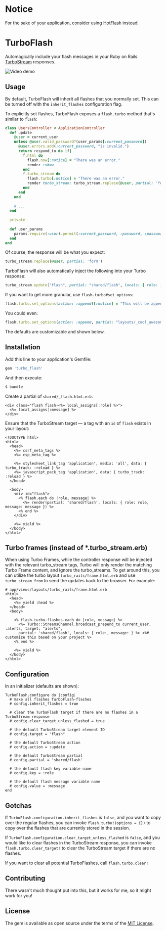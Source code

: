 # Notice

For the sake of your application, consider using [HotFlash](https://github.com/joshmn/hotflash) instead.

# TurboFlash

Automagically include your flash messages in your Ruby on Rails [TurboStream](https://github.com/hotwired/turbo-rails) responses.

![Video demo](https://i.imgur.com/pVqX9ZV.gif)

## Usage

By default, TurboFlash will inherit all flashes that you normally set. This can be turned off with the `inherit_flashes`
configuration flag.

To explicitly set flashes, TurboFlash exposes a `flash.turbo` method that's similar to `flash`:

```ruby
class UsersController < ApplicationController
  def update
    @user = current_user
    unless @user.valid_password?(user_params[:current_password])
      @user.errors.add(:current_password, "is invalid.")
      return respond_to do |f|
        f.html do 
          flash.now[:notice] = "There was an error."
          render :show
        end
        f.turbo_stream do
          flash.turbo[:notice] = "There was an error."
          render turbo_stream: turbo_stream.replace(@user, partial: 'form')
        end 
      end
    end
    
    # ... 
  end
  
  private 
  
  def user_params
    params.require(:user).permit(:current_password, :password, :password_confirmation)
  end
end
```

Of course, the response will be what you expect:

```ruby
turbo_stream.replace(@user, partial: 'form')
```

TurboFlash will also automatically inject the following into your Turbo response:

```ruby
turbo_stream.update("flash", partial: "shared/flash", locals: { role: :notice, message: "There was an error." })
```

If you want to get more granular, use `flash.turbo#set_options`:

```ruby 
flash.turbo.set_options(action: :append)[:notice] = "This will be appended."
```

You could even:

```ruby 
flash.turbo.set_options(action: :append, partial: "layouts/_cool_awesome_flash")[:error] = "This will be appended from the partial cool_awesome_flash with an error role."
```

The defaults are customizable and shown below.

## Installation
Add this line to your application's Gemfile:

```ruby
gem 'turbo_flash'
```

And then execute:
```bash
$ bundle
```

Create a partial of `shared/_flash.html.erb`:

```erb 
<div class="flash flash-<%= local_assigns[:role] %>">
  <%= local_assigns[:message] %>
</div>
```

Ensure that the TurboStream target — a tag with an `id` of `flash` exists in your layout:

```erb
<!DOCTYPE html>
<html>
  <head>
    <%= csrf_meta_tags %>
    <%= csp_meta_tag %>

    <%= stylesheet_link_tag 'application', media: 'all', data: { turbo_track: :reload } %>
    <%= javascript_pack_tag 'application', data: { turbo_track: :reload } %>
  </head>

  <body>
    <div id="flash">
      <% flash.each do |role, message| %>
        <%= render(partial: 'shared/flash', locals: { role: role, message: message }) %>
      <% end %>
    </div>
    
    <%= yield %>
  </body>
</html>
```

## Turbo frames (instead of *.turbo_stream.erb)

When using Turbo Frames, while the controller response will be injected with the relevant turbo_stream tags, Turbo will
only render the matching Turbo Frame content, and ignore the turbo_streams. To get around this, you can utilize the
turbo layout `turbo_rails/frame.html.erb` and use `turbo_stream_from` to send the updates back to the browser. For example:

```erb
# app/views/layouts/turbo_rails/frame.html.erb
<html>
  <head>
    <%= yield :head %>
  </head>
  <body>
    
    <% flash.turbo.flashes.each do |role, message| %>
      <%= Turbo::StreamsChannel.broadcast_prepend_to current_user, :alerts, target: "alerts",
      partial: 'shared/flash', locals: { role:, message: } %> <%# customize this based on your project %>
    <% end %>
    
    <%= yield %>
  </body>
</html>
```

## Configuration

In an initializer (defaults are shown):

```
TurboFlash.configure do |config|
  # make all flashes TurboFlash-flashes
  # config.inherit_flashes = true 
  
  # clear the TurboFlash target if there are no flashes in a TurboStream response
  # config.clear_target_unless_flashed = true 
  
  # the default TurboStream target element ID
  # config.target = "flash"
  
  # the default TurboStream action
  # config.action = :update 
  
  # the default TurboStream partial
  # config.partial = 'shared/flash'
  
  # the default flash key variable name
  # config.key = :role 
  
  # the default flash message variable name
  # config.value = :message 
end
```

## Gotchas

If `TurboFlash.configuration.inherit_flashes` is `false`, and you want to copy over the regular flashes,
you can invoke `flash.turbo!(options = {})` to copy over the flashes that are currently stored in the session.

If `TurboFlash.configuration.clear_target_unless_flashed` is `false`, and you would like to clear flashes in the TurboStream
response, you can invoke `flash.turbo.clear_target!` to clear the TurboStream target if there are no flashes.

If you want to clear all potential TurboFlashes, call `flash.turbo.clear!`

## Contributing

There wasn't much thought put into this, but it works for me, so it might work for you!

## License
The gem is available as open source under the terms of the [MIT License](https://opensource.org/licenses/MIT).
